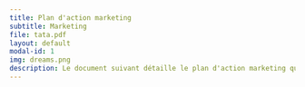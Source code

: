 ```yaml
---
title: Plan d'action marketing
subtitle: Marketing
file: tata.pdf
layout: default
modal-id: 1
img: dreams.png
description: Le document suivant détaille le plan d'action marketing que nous allons mettre en place pour le lancement de notre produit.
---
```

